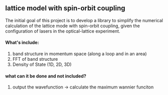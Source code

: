 ## lattice model with spin-orbit coupling
The initial goal of this project is to develop a library to simplify the numerical calculation of the lattice mode with spin-orbit coupling, given the configuration of lasers in the optical-lattice experiment.

#### What's include:
1. band structure in momentum space (along a loop and in an area)
2. FFT of band structure
3. Density of State (1D, 2D, 3D)

#### what can it be done and not included?
1. output the wavefunction -> calculate the maximum wannier funciton



